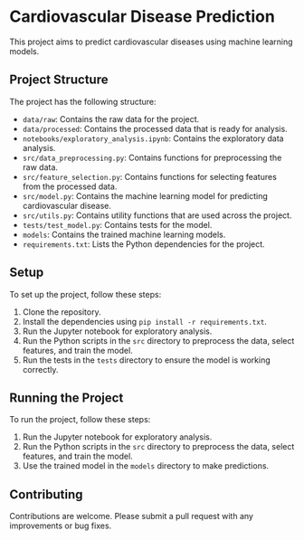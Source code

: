 # Cardiovascular Disease Prediction

This project aims to predict cardiovascular diseases using machine learning models. 

## Project Structure

The project has the following structure:

- `data/raw`: Contains the raw data for the project.
- `data/processed`: Contains the processed data that is ready for analysis.
- `notebooks/exploratory_analysis.ipynb`: Contains the exploratory data analysis.
- `src/data_preprocessing.py`: Contains functions for preprocessing the raw data.
- `src/feature_selection.py`: Contains functions for selecting features from the processed data.
- `src/model.py`: Contains the machine learning model for predicting cardiovascular disease.
- `src/utils.py`: Contains utility functions that are used across the project.
- `tests/test_model.py`: Contains tests for the model.
- `models`: Contains the trained machine learning models.
- `requirements.txt`: Lists the Python dependencies for the project.

## Setup

To set up the project, follow these steps:

1. Clone the repository.
2. Install the dependencies using `pip install -r requirements.txt`.
3. Run the Jupyter notebook for exploratory analysis.
4. Run the Python scripts in the `src` directory to preprocess the data, select features, and train the model.
5. Run the tests in the `tests` directory to ensure the model is working correctly.

## Running the Project

To run the project, follow these steps:

1. Run the Jupyter notebook for exploratory analysis.
2. Run the Python scripts in the `src` directory to preprocess the data, select features, and train the model.
3. Use the trained model in the `models` directory to make predictions.

## Contributing

Contributions are welcome. Please submit a pull request with any improvements or bug fixes.